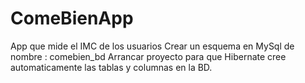 # ComeBienApp
App que mide el IMC de los usuarios
Crear un esquema en MySql de nombre : comebien_bd
Arrancar proyecto para que Hibernate cree automaticamente las tablas y columnas en la BD.
